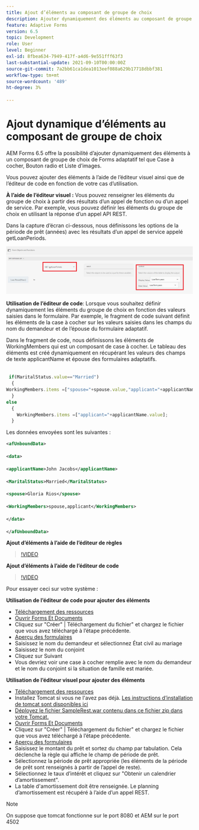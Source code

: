 ```yaml
---
title: Ajout d’éléments au composant de groupe de choix
description: Ajouter dynamiquement des éléments au composant de groupe de choix
feature: Adaptive Forms
version: 6.5
topic: Development
role: User
level: Beginner
exl-id: 8fbea634-7949-417f-a4d6-9e551fff63f3
last-substantial-update: 2021-09-10T00:00:00Z
source-git-commit: 7a2bb61ca1dea1013eef088a629b17718dbbf381
workflow-type: tm+mt
source-wordcount: '489'
ht-degree: 3%

---
```


# Ajout dynamique d’éléments au composant de groupe de choix

AEM Forms 6.5 offre la possibilité d’ajouter dynamiquement des éléments à un composant de groupe de choix de Forms adaptatif tel que Case à cocher, Bouton radio et Liste d’images.


Vous pouvez ajouter des éléments à l’aide de l’éditeur visuel ainsi que de l’éditeur de code en fonction de votre cas d’utilisation.

**À l’aide de l’éditeur visuel :** Vous pouvez renseigner les éléments du groupe de choix à partir des résultats d’un appel de fonction ou d’un appel de service. Par exemple, vous pouvez définir les éléments du groupe de choix en utilisant la réponse d’un appel API REST.

Dans la capture d’écran ci-dessous, nous définissons les options de la période de prêt (années) avec les résultats d’un appel de service appelé getLoanPeriods.

![Éditeur de règles](assets/ruleeditor.png)

**Utilisation de l’éditeur de code**: Lorsque vous souhaitez définir dynamiquement les éléments du groupe de choix en fonction des valeurs saisies dans le formulaire. Par exemple, le fragment de code suivant définit les éléments de la case à cocher sur les valeurs saisies dans les champs du nom du demandeur et de l’épouse du formulaire adaptatif.

Dans le fragment de code, nous définissons les éléments de WorkingMembers qui est un composant de case à cocher. Le tableau des éléments est créé dynamiquement en récupérant les valeurs des champs de texte applicantName et épouse des formulaires adaptatifs.

```javascript
 
 if(MaritalStatus.value=="Married")
  {
WorkingMembers.items =["spouse="+spouse.value,"applicant="+applicantName.value];
  }
else
  {
    WorkingMembers.items =["applicant="+applicantName.value];
  }
```

Les données envoyées sont les suivantes :

```xml
<afUnboundData>

<data>

<applicantName>John Jacobs</applicantName>

<MaritalStatus>Married</MaritalStatus>

<spouse>Gloria Rios</spouse>

<WorkingMembers>spouse,applicant</WorkingMembers>

</data>

</afUnboundData>
```

**Ajout d’éléments à l’aide de l’éditeur de règles**

>[!VIDEO](https://video.tv.adobe.com/v/26847?quality=12&learn=on)

**Ajout d’éléments à l’aide de l’éditeur de code**

>[!VIDEO](https://video.tv.adobe.com/v/26848?quality=12&learn=on)

Pour essayer ceci sur votre système :

**Utilisation de l’éditeur de code pour ajouter des éléments**

* [Téléchargement des ressources](assets/usingthecodeeditor.zip)
* [Ouvrir Forms Et Documents](http://localhost:4502/aem/forms.html/content/dam/formsanddocuments)
* Cliquez sur &quot;Créer&quot; | Téléchargement du fichier&quot; et chargez le fichier que vous avez téléchargé à l’étape précédente.
* [Aperçu des formulaires](http://localhost:4502/content/dam/formsanddocuments/simpleform/jcr:content?wcmmode=disabled)
* Saisissez le nom du demandeur et sélectionnez État civil au mariage
* Saisissez le nom du conjoint
* Cliquez sur Suivant
* Vous devriez voir une case à cocher remplie avec le nom du demandeur et le nom du conjoint si la situation de famille est mariée.

**Utilisation de l’éditeur visuel pour ajouter des éléments**

* [Téléchargement des ressources](assets/usingthevisualeditor.zip)
* Installez Tomcat si vous ne l&#39;avez pas déjà. [Les instructions d’installation de tomcat sont disponibles ici](https://experienceleague.adobe.com/docs/experience-manager-learn/forms/ic-print-channel-tutorial/introduction.html)
* [Déployez le fichier SampleRest.war contenu dans ce fichier zip dans votre Tomcat.](assets/sample-rest.zip)
* [Ouvrir Forms Et Documents](http://localhost:4502/aem/forms.html/content/dam/formsanddocuments)
* Cliquez sur &quot;Créer&quot; | Téléchargement du fichier&quot; et chargez le fichier que vous avez téléchargé à l’étape précédente.
* [Aperçu des formulaires](http://localhost:4502/content/dam/formsanddocuments/amortizationschedule/jcr:content?wcmmode=disabled)
* Saisissez le montant du prêt et sortez du champ par tabulation. Cela déclenche la règle qui affiche le champ de période de prêt.
* Sélectionnez la période de prêt appropriée (les éléments de la période de prêt sont renseignés à partir de l’appel de reste).
* Sélectionnez le taux d’intérêt et cliquez sur &quot;Obtenir un calendrier d’amortissement&quot;.
* La table d&#39;amortissement doit être renseignée. Le planning d’amortissement est récupéré à l’aide d’un appel REST.

>[!NOTE]
> On suppose que tomcat fonctionne sur le port 8080 et AEM sur le port 4502
